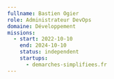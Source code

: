 ```yaml
---
fullname: Bastien Ogier
role: Administrateur DevOps
domaine: Développement
missions:
  - start: 2022-10-10
    end: 2024-10-10
    status: independent
    startups:
      - demarches-simplifiees.fr
---
```

